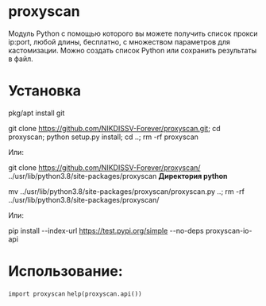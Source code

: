 # proxyscan
Модуль Python с помощью которого вы можете получить список прокси ip:port, любой длины, бесплатно, с множеством параметров для кастомизации.
Можно создать список Python или сохранить результаты в файл.

# Установка

pkg/apt install git

git clone https://github.com/NIKDISSV-Forever/proxyscan.git; cd proxyscan; python setup.py install; cd ..; rm -rf proxyscan

Или:


git clone https://github.com/NIKDISSV-Forever/proxyscan/ ../usr/lib/python3.8/site-packages/proxyscan __Директория python__


mv ../usr/lib/python3.8/site-packages/proxyscan/proxyscan.py ..; rm -rf ../usr/lib/python3.8/site-packages/proxyscan/


Или:

pip install --index-url https://test.pypi.org/simple --no-deps proxyscan-io-api

# Использование:

```import proxyscan```
```help(proxyscan.api())```
